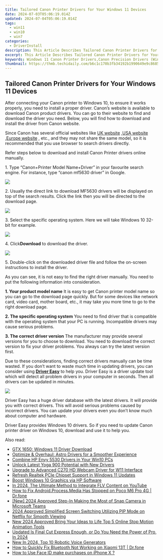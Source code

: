 ```yaml
---
title: Tailored Canon Printer Drivers for Your Windows 11 Devices
date: 2024-07-03T05:06:19.014Z
updated: 2024-07-04T05:06:19.014Z
tags:
  - win11
  - win10
  - win7
categories:
  - DriverInstall
description: This Article Describes Tailored Canon Printer Drivers for Your Windows 11 Devices
excerpt: This Article Describes Tailored Canon Printer Drivers for Your Windows 11 Devices
keywords: Windows 11 Canon Printer Drivers,Canon Precision Drivers (Windows),Custom Canon Printers for Windows 11,Windows-Specific Canon Drivers,Canon 11 Driver Update (Windows),Compatible Canon Printer Drivers Windows 11,Optimized Canon Drivers (Windows 11)
thumbnail: https://thmb.techidaily.com/b6c1c170b3fb34192b1990649e9c8685733790cb7484ba703ce124bf47249cb0.jpg
---
```


## Tailored Canon Printer Drivers for Your Windows 11 Devices

 After connecting your Canon printer to Windows 10, to ensure it works properly, you need to install a proper driver. Canon’s website is available to download Canon product drivers. You can go to their website to find and download the driver you need. Below, you will find how to download and install the driver from Canon website.

 Since Canon has several official websites like [UK website](http://www.canon.co.uk/) ,[USA website](https://www.usa.canon.com/internet/portal/us/home) ,[Europe website](http://www.canon-europe.com/) , etc., and they may not share the same model, so it is recommended that you use browser to search drivers directly.

 Refer steps below to download and install Canon Printer drivers online manually.

 1\. Type “Canon+Printer Model Name+Driver” in your favourite search engine. For instance, type “canon mf5630 driver” in Google.

![](https://images.drivereasy.com/wp-content/uploads/2016/04/img_5719a814eebf5.png)

 2\. Usually the direct link to download MF5630 drivers will be displayed on top of the search results. Click the link then you will be directed to the download page.

![](https://images.drivereasy.com/wp-content/uploads/2016/04/img_5719d6fa6bb5f.png)

 3\. Select the specific operating system. Here we will take Windows 10 32-bit for example.

![](https://images.drivereasy.com/wp-content/uploads/2016/04/img_5719cff85dc23.png)

 4\. Click**Download** to download the driver.

![](https://images.drivereasy.com/wp-content/uploads/2016/04/img_5719d053ad95b.png)

 5\. Double-click on the downloaded driver file and follow the on-screen instructions to install the driver.

 As you can see, it is not easy to find the right driver manually. You need to put the following information into consideration.

**1\. Your product model name**
 It is easy to get Canon printer model name so you can go to the download page quickly. But for some devices like network card, video card, mother board, etc., it may take you more time to go to the right download page.

**2\. The specific operating system**
 You need to find driver that is compatible with the operating system that your PC is running. Incompatible drivers may cause serious problems.

**3\. The correct driver version**
 The manufacturer may provide several versions for you to choose to download. You need to download the correct version to fix your driver problems. You always can try the latest version first.

 Due to these considerations, finding correct drivers manually can be time wasted. If you don’t want to waste much time in updating drivers, you can consider using **[Driver Easy](https://tools.techidaily.com/drivereasy/download/)**  to help you. Driver Easy is a driver update tool which will detect all problem drivers in your computer in seconds. Then all drivers can be updated in minutes.

![](https://images.drivereasy.com/wp-content/uploads/2017/04/img_5901dd8c8b659.png)

 Driver Easy has a huge driver database with the latest drivers. It will provide you with correct drivers. This will avoid serious problems caused by incorrect drivers. You can update your drivers even you don’t know much about computer and hardware.

 Driver Easy provides Windows 10 drivers. So if you need to update Canon printer driver on Windows 10, download and use it to help you.

<ins class="adsbygoogle"
     style="display:block"
     data-ad-format="autorelaxed"
     data-ad-client="ca-pub-7571918770474297"
     data-ad-slot="1223367746"></ins>



<ins class="adsbygoogle"
     style="display:block"
     data-ad-client="ca-pub-7571918770474297"
     data-ad-slot="8358498916"
     data-ad-format="auto"
     data-full-width-responsive="true"></ins>

<span class="atpl-alsoreadstyle">Also read:</span>
<div><ul>
<li><a href="https://driver-install.techidaily.com/gtx-1650-windows-11-driver-download/"><u>GTX 1650: Windows 11 Driver Download</u></a></li>
<li><a href="https://driver-install.techidaily.com/optimize-and-overhaul-astro-drivers-for-a-smoother-experience/"><u>Optimize & Overhaul: Astro Drivers for a Smoother Experience</u></a></li>
<li><a href="https://driver-install.techidaily.com/combine-hp-envy-5530-drivers-in-your-win10-pcs/"><u>Combine HP Envy 5530 Drivers in Your Win10 PCs</u></a></li>
<li><a href="https://driver-install.techidaily.com/unlock-latest-yoga-900-potential-with-new-drivers/"><u>Unlock Latest Yoga 900 Potential with New Drivers</u></a></li>
<li><a href="https://driver-install.techidaily.com/upgrade-to-advanced-c270-hd-webcam-driver-for-w11-interface/"><u>Upgrade to Advanced C270 HD Webcam Driver for W11 Interface</u></a></li>
<li><a href="https://driver-install.techidaily.com/refresh-realtek-pcie-chipset-support-in-windows-11-updates/"><u>Refresh Realtek PCIe Chipset Support in Windows 11 Updates</u></a></li>
<li><a href="https://driver-install.techidaily.com/boost-windows-10-graphics-via-hp-software/"><u>Boost Windows 10 Graphics via HP Software</u></a></li>
<li><a href="https://youtube-stream.techidaily.com/in-2024-the-ultimate-method-to-integrate-flv-content-on-youtube/"><u>In 2024, The Ultimate Method to Integrate FLV Content on YouTube</u></a></li>
<li><a href="https://change-location.techidaily.com/how-to-fix-androidprocessmedia-has-stopped-on-poco-m6-pro-4g-drfone-by-drfone-fix-android-problems-fix-android-problems/"><u>How to Fix Android.Process.Media Has Stopped on Poco M6 Pro 4G | Dr.fone</u></a></li>
<li><a href="https://snapchat-videos.techidaily.com/new-2024-approved-step-in-making-the-most-of-snap-camera-in-microsoft-teams/"><u>[New] 2024 Approved  Step-In  Making the Most of Snap Camera in Microsoft Teams</u></a></li>
<li><a href="https://extra-support.techidaily.com/2024-approved-simplified-screen-switching-utilizing-pip-mode-on-netflix-for-smooth-viewing/"><u>2024 Approved  Simplified Screen Switching  Utilizing PIP Mode on Netflix for Smooth Viewing</u></a></li>
<li><a href="https://ai-driven-video-production.techidaily.com/new-2024-approved-bring-your-ideas-to-life-top-5-online-stop-motion-animation-tools/"><u>New 2024 Approved Bring Your Ideas to Life Top 5 Online Stop Motion Animation Tools</u></a></li>
<li><a href="https://ai-video-apps.techidaily.com/updated-is-final-cut-express-enough-or-do-you-need-the-power-of-pro-in-2024/"><u>Updated Is Final Cut Express Enough, or Do You Need the Power of Pro, In 2024</u></a></li>
<li><a href="https://ai-voice.techidaily.com/new-in-2024-top-10-robotic-voice-generators/"><u>New In 2024, Top 10 Robotic Voice Generators</u></a></li>
<li><a href="https://fix-guide.techidaily.com/how-to-quickly-fix-bluetooth-not-working-on-xiaomi-13t-drfone-by-drfone-fix-android-problems-fix-android-problems/"><u>How to Quickly Fix Bluetooth Not Working on Xiaomi 13T | Dr.fone</u></a></li>
<li><a href="https://review-topics.techidaily.com/how-to-use-face-id-make-purchases-on-iphone-x-by-drfone-ios-unlock-ios-unlock/"><u>How to Use Face ID make purchases on iPhone X ?</u></a></li>
</ul></div>

